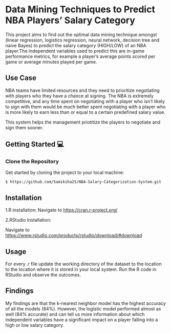 # Data Mining Techniques to Predict NBA Players’ Salary Category 
This project aims to find out the optimal data mining technique amongst (linear regression, logistics regression, neural network, decision tree and naive Bayes) to predict the salary category (HIGH/LOW) of an NBA player.The independent variables used to predict this are in-game performance metrics, for example a player’s average points scored per game or average minutes played per game.

## Use Case
NBA teams have limited resources and they need to prioritize negotiating with players who they have a chance at signing. The NBA is extremely competitive, and any time spent on negotiating with a player who isn’t likely to sign with them would be much better spent negotiating with a player who is more likely to earn less than or equal to a certain predefined salary value.

This system helps the management priotitize the players to negotiate and sign them sooner.
## Getting Started 💻

### Clone the Repository 

Get started by cloning the project to your local machine:

```
$ https://github.com/Samiksha25/NBA-Salary-Categorization-System.git
```

## Installation
1.R installation:
Navigate to https://cran.r-project.org/

2.RStudio Installation:

Navigate to https://www.rstudio.com/products/rstudio/download/#download

## Usage
For every .r file update the working directory of the dataset to the location to the location where it is stored in your local system.
Run the R code in RStudio and observe the outcomes.

## Findings
My findings are that the k-nearest neighbor model has the highest accuracy of all the models (84%). However, the logistic model performed almost as well (84% accurate) and can tell us more information about which independent variables have a significant impact on a player falling into a high or low salary category.



